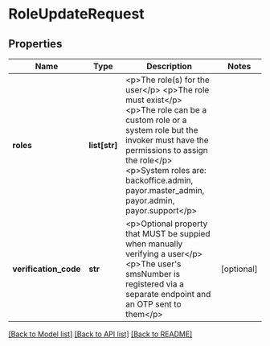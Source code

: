 # RoleUpdateRequest

## Properties
Name | Type | Description | Notes
------------ | ------------- | ------------- | -------------
**roles** | **list[str]** | &lt;p&gt;The role(s) for the user&lt;/p&gt; &lt;p&gt;The role must exist&lt;/p&gt; &lt;p&gt;The role can be a custom role or a system role but the invoker must have the permissions to assign the role&lt;/p&gt; &lt;p&gt;System roles are: backoffice.admin, payor.master_admin, payor.admin, payor.support&lt;/p&gt;  | 
**verification_code** | **str** | &lt;p&gt;Optional property that MUST be suppied when manually verifying a user&lt;/p&gt; &lt;p&gt;The user&#39;s smsNumber is registered via a separate endpoint and an OTP sent to them&lt;/p&gt;  | [optional] 

[[Back to Model list]](../README.md#documentation-for-models) [[Back to API list]](../README.md#documentation-for-api-endpoints) [[Back to README]](../README.md)


